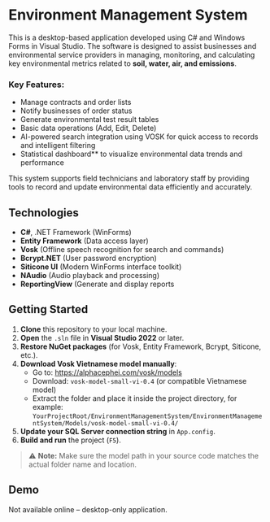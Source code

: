 # Environment Management System

This is a desktop-based application developed using C# and Windows Forms in Visual Studio. The software is designed to assist businesses and environmental service providers in managing, monitoring, and calculating key environmental metrics related to **soil, water, air, and emissions**.

### Key Features:
- Manage contracts and order lists
- Notify businesses of order status
- Generate environmental test result tables
- Basic data operations (Add, Edit, Delete)
- AI-powered search integration using VOSK for quick access to records and intelligent filtering
- Statistical dashboard** to visualize environmental data trends and performance

This system supports field technicians and laboratory staff by providing tools to record and update environmental data efficiently and accurately.

## Technologies
- **C#**, .NET Framework (WinForms)
- **Entity Framework** (Data access layer)
- **Vosk** (Offline speech recognition for search and commands)
- **Bcrypt.NET** (User password encryption)
- **Siticone UI** (Modern WinForms interface toolkit)
- **NAudio** (Audio playback and processing)
- **ReportingView** (Generate and display reports

## Getting Started
1. **Clone** this repository to your local machine.
2. **Open** the `.sln` file in **Visual Studio 2022** or later.
3. **Restore NuGet packages** (for Vosk, Entity Framework, Bcrypt, Siticone, etc.).
4. **Download Vosk Vietnamese model manually**:
   - Go to: https://alphacephei.com/vosk/models
   - Download: `vosk-model-small-vi-0.4` (or compatible Vietnamese model)
   - Extract the folder and place it inside the project directory, for example:  
     `YourProjectRoot/EnvironmentManagementSystem/EnvironmentManagementSystem/Models/vosk-model-small-vi-0.4/`
5. **Update your SQL Server connection string** in `App.config`.
6. **Build and run** the project (`F5`).

> ⚠️ **Note:** Make sure the model path in your source code matches the actual folder name and location.

## Demo
Not available online – desktop-only application.

